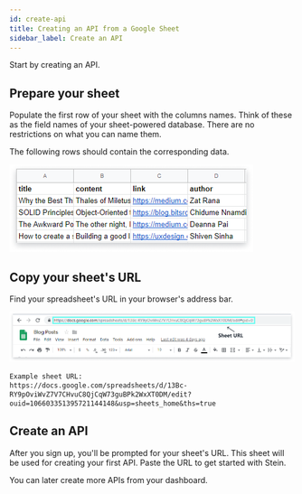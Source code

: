 ```yaml
---
id: create-api
title: Creating an API from a Google Sheet
sidebar_label: Create an API
---
```


Start by creating an API.

## Prepare your sheet
Populate the first row of your sheet with the columns names. Think of these as the field names of your sheet-powered database. There are no restrictions on what you can name them.

The following rows should contain the corresponding data.  

![Prepared Sheet](assets/prepared-sheet.png)

## Copy your sheet's URL
Find your spreadsheet's URL in your browser's address bar. 

![Sheet URL](assets/sheet-url.png)

```text
Example sheet URL:
https://docs.google.com/spreadsheets/d/13Bc-RY9pOviWvZ7V7CHvuC8QjCqW73guBPk2WxXT0DM/edit?ouid=106603351395721144148&usp=sheets_home&ths=true
```

## Create an API
After you sign up, you'll be prompted for your sheet's URL. This sheet will be used for creating your first API. Paste the URL to get started with Stein.

You can later create more APIs from your dashboard.

